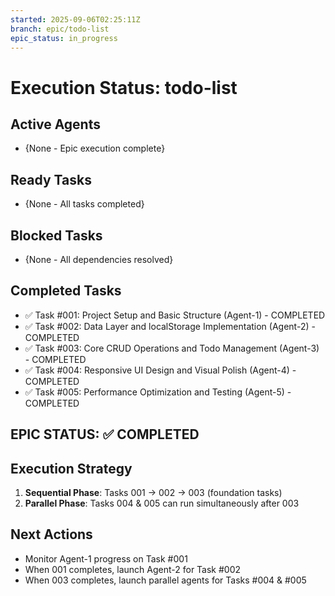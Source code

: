 ```yaml
---
started: 2025-09-06T02:25:11Z
branch: epic/todo-list
epic_status: in_progress
---
```


# Execution Status: todo-list

## Active Agents
- {None - Epic execution complete}

## Ready Tasks
- {None - All tasks completed}

## Blocked Tasks
- {None - All dependencies resolved}

## Completed Tasks
- ✅ Task #001: Project Setup and Basic Structure (Agent-1) - COMPLETED
- ✅ Task #002: Data Layer and localStorage Implementation (Agent-2) - COMPLETED  
- ✅ Task #003: Core CRUD Operations and Todo Management (Agent-3) - COMPLETED
- ✅ Task #004: Responsive UI Design and Visual Polish (Agent-4) - COMPLETED
- ✅ Task #005: Performance Optimization and Testing (Agent-5) - COMPLETED

## EPIC STATUS: ✅ COMPLETED

## Execution Strategy
1. **Sequential Phase**: Tasks 001 → 002 → 003 (foundation tasks)
2. **Parallel Phase**: Tasks 004 & 005 can run simultaneously after 003

## Next Actions
- Monitor Agent-1 progress on Task #001
- When 001 completes, launch Agent-2 for Task #002
- When 003 completes, launch parallel agents for Tasks #004 & #005